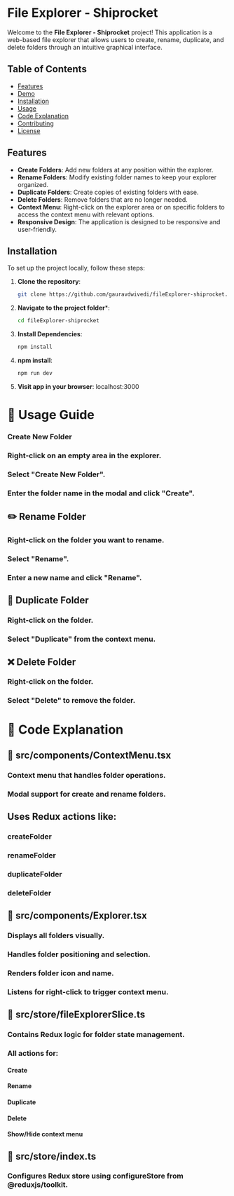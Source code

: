 # File Explorer - Shiprocket

Welcome to the **File Explorer - Shiprocket** project! This application is a web-based file explorer that allows users to create, rename, duplicate, and delete folders through an intuitive graphical interface.

## Table of Contents

- [Features](#features)
- [Demo](#demo)
- [Installation](#installation)
- [Usage](#usage)
- [Code Explanation](#code-explanation)
- [Contributing](#contributing)
- [License](#license)

## Features

- **Create Folders**: Add new folders at any position within the explorer.
- **Rename Folders**: Modify existing folder names to keep your explorer organized.
- **Duplicate Folders**: Create copies of existing folders with ease.
- **Delete Folders**: Remove folders that are no longer needed.
- **Context Menu**: Right-click on the explorer area or on specific folders to access the context menu with relevant options.
- **Responsive Design**: The application is designed to be responsive and user-friendly.


## Installation

To set up the project locally, follow these steps:

1. **Clone the repository**:

   ```bash
   git clone https://github.com/gauravdwivedi/fileExplorer-shiprocket.git

2. **Navigate to the project folder***:

    ```bash
    cd fileExplorer-shiprocket
3. **Install Dependencies**:
    ```bash
    npm install
4. **npm install**:
     ```bash
     npm run dev
5. **Visit app in your browser**:
    localhost:3000

# 🚀 Usage Guide

  ### Create New Folder
### Right-click on an empty area in the explorer.
### Select "Create New Folder".
### Enter the folder name in the modal and click "Create".

## ✏️ Rename Folder
### Right-click on the folder you want to rename.
### Select "Rename".
### Enter a new name and click "Rename".
## 📄 Duplicate Folder
### Right-click on the folder.
### Select "Duplicate" from the context menu.
## ❌ Delete Folder
### Right-click on the folder.
### Select "Delete" to remove the folder.


# 🧠 Code Explanation

## 📁 src/components/ContextMenu.tsx
### Context menu that handles folder operations.
### Modal support for create and rename folders.

## Uses Redux actions like:
### createFolder
### renameFolder
### duplicateFolder
### deleteFolder

## 📁 src/components/Explorer.tsx
### Displays all folders visually.
### Handles folder positioning and selection.
### Renders folder icon and name.
### Listens for right-click to trigger context menu.

## 📁 src/store/fileExplorerSlice.ts
### Contains Redux logic for folder state management.
### All actions for:
#### Create
#### Rename
#### Duplicate
#### Delete
#### Show/Hide context menu

## 📁 src/store/index.ts
### Configures Redux store using configureStore from @reduxjs/toolkit.







